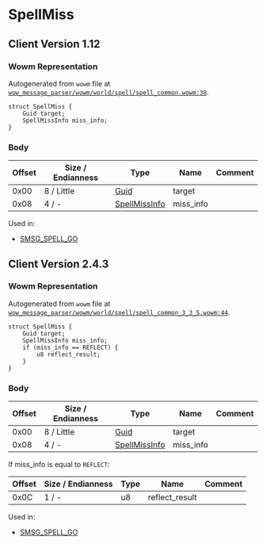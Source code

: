 # SpellMiss

## Client Version 1.12

### Wowm Representation

Autogenerated from `wowm` file at [`wow_message_parser/wowm/world/spell/spell_common.wowm:30`](https://github.com/gtker/wow_messages/tree/main/wow_message_parser/wowm/world/spell/spell_common.wowm#L30).
```rust,ignore
struct SpellMiss {
    Guid target;
    SpellMissInfo miss_info;
}
```
### Body

| Offset | Size / Endianness | Type | Name | Comment |
| ------ | ----------------- | ---- | ---- | ------- |
| 0x00 | 8 / Little | [Guid](../types/packed-guid.md) | target |  |
| 0x08 | 4 / - | [SpellMissInfo](spellmissinfo.md) | miss_info |  |


Used in:
* [SMSG_SPELL_GO](smsg_spell_go.md)

## Client Version 2.4.3

### Wowm Representation

Autogenerated from `wowm` file at [`wow_message_parser/wowm/world/spell/spell_common_3_3_5.wowm:44`](https://github.com/gtker/wow_messages/tree/main/wow_message_parser/wowm/world/spell/spell_common_3_3_5.wowm#L44).
```rust,ignore
struct SpellMiss {
    Guid target;
    SpellMissInfo miss_info;
    if (miss_info == REFLECT) {
        u8 reflect_result;
    }
}
```
### Body

| Offset | Size / Endianness | Type | Name | Comment |
| ------ | ----------------- | ---- | ---- | ------- |
| 0x00 | 8 / Little | [Guid](../types/packed-guid.md) | target |  |
| 0x08 | 4 / - | [SpellMissInfo](spellmissinfo.md) | miss_info |  |

If miss_info is equal to `REFLECT`:

| Offset | Size / Endianness | Type | Name | Comment |
| ------ | ----------------- | ---- | ---- | ------- |
| 0x0C | 1 / - | u8 | reflect_result |  |


Used in:
* [SMSG_SPELL_GO](smsg_spell_go.md)

